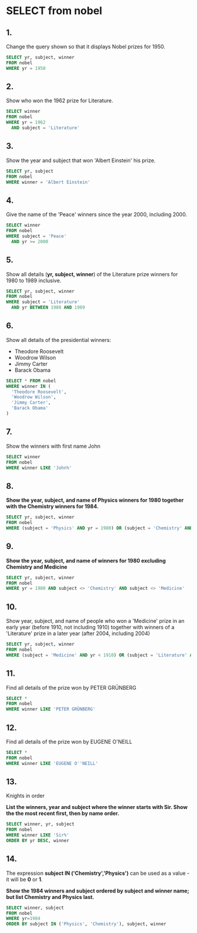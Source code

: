 # SELECT from nobel

## 1.
Change the query shown so that it displays Nobel prizes for 1950.
```SQL
SELECT yr, subject, winner
FROM nobel
WHERE yr = 1950
```

## 2.
Show who won the 1962 prize for Literature.
```SQL
SELECT winner
FROM nobel
WHERE yr = 1962
  AND subject = 'Literature'
```

## 3.
Show the year and subject that won 'Albert Einstein' his prize.
```SQL
SELECT yr, subject
FROM nobel
WHERE winner = 'Albert Einstein'
```

## 4.
Give the name of the 'Peace' winners since the year 2000, including 2000.
```SQL
SELECT winner
FROM nobel
WHERE subject = 'Peace'
  AND yr >= 2000
```

## 5.
Show all details (**yr, subject, winner**) of the Literature prize winners for 1980 to 1989 inclusive.
```SQL
SELECT yr, subject, winner
FROM nobel
WHERE subject = 'Literature'
  AND yr BETWEEN 1980 AND 1989
```

## 6.
Show all details of the presidential winners:

- Theodore Roosevelt
- Woodrow Wilson
- Jimmy Carter
- Barack Obama
```SQL
SELECT * FROM nobel
WHERE winner IN (
  'Theodore Roosevelt',
  'Woodrow Wilson',
  'Jimmy Carter',
  'Barack Obama'
)
```

## 7.
Show the winners with first name John
```SQL
SELECT winner
FROM nobel
WHERE winner LIKE 'John%'
```

## 8.
**Show the year, subject, and name of Physics winners for 1980 together with the Chemistry winners for 1984.**
```SQL
SELECT yr, subject, winner
FROM nobel
WHERE (subject = 'Physics' AND yr = 1980) OR (subject = 'Chemistry' AND yr = 1984)
```

## 9.
**Show the year, subject, and name of winners for 1980 excluding Chemistry and Medicine**
```SQL
SELECT yr, subject, winner
FROM nobel
WHERE yr = 1980 AND subject <> 'Chemistry' AND subject <> 'Medicine'
```

## 10.
Show year, subject, and name of people who won a 'Medicine' prize in an early year (before 1910, not including 1910) together with winners of a 'Literature' prize in a later year (after 2004, including 2004)
```SQL
SELECT yr, subject, winner
FROM nobel
WHERE (subject = 'Medicine' AND yr < 1910) OR (subject = 'Literature' AND yr >= 2004)
```

## 11.
Find all details of the prize won by PETER GRÜNBERG
```SQL
SELECT *
FROM nobel
WHERE winner LIKE 'PETER GRÜNBERG'
```

## 12.
Find all details of the prize won by EUGENE O'NEILL
```SQL
SELECT *
FROM nobel
WHERE winner LIKE 'EUGENE O''NEILL'
```

## 13.
Knights in order

**List the winners, year and subject where the winner starts with Sir. Show the the most recent first, then by name order.**
```SQL
SELECT winner, yr, subject
FROM nobel
WHERE winner LIKE 'Sir%'
ORDER BY yr DESC, winner
```

## 14.
The expression **subject IN ('Chemistry','Physics')** can be used as a value - it will be **0** or **1**.

**Show the 1984 winners and subject ordered by subject and winner name; but list Chemistry and Physics last.**
```SQL
SELECT winner, subject
FROM nobel
WHERE yr=1984
ORDER BY subject IN ('Physics', 'Chemistry'), subject, winner
```